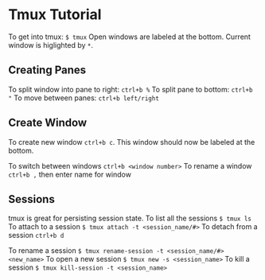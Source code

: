# Tmux Tutorial

To get into tmux: `$ tmux`
Open windows are labeled at the bottom. Current window is higlighted by `*`.

## Creating Panes

To split window into pane to right: `ctrl+b %`
To split pane to bottom: `ctrl+b "`
To move between panes: `ctrl+b left/right`

## Create Window

To create new window `ctrl+b c`.
This window should now be labeled at the bottom.

To switch between windows `ctrl+b <window number>`
To rename a window `ctrl+b ,` then enter name for window

## Sessions

tmux is great for persisting session state.
To list all the sessions `$ tmux ls`
To attach to a session `$ tmux attach -t <session_name/#>`
To detach from a session `ctrl+b d`

To rename a session `$ tmux rename-session -t <session_name/#> <new_name>`
To open a new session `$ tmux new -s <session_name>`
To kill a session `$ tmux kill-session -t <session_name>`
